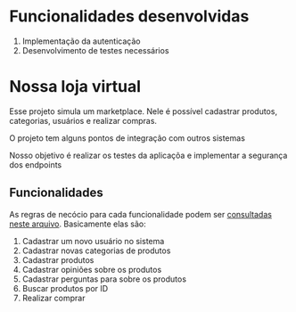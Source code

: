 # Funcionalidades desenvolvidas
1. Implementação da autenticação
2. Desenvolvimento de testes necessários


# Nossa loja virtual 

Esse projeto simula um marketplace. 
Nele é possível cadastrar produtos, categorias, usuários e realizar compras.

O projeto tem alguns pontos de integração com outros sistemas

Nosso objetivo é realizar os testes da aplicaçõa e implementar a segurança dos endpoints

## Funcionalidades

As regras de necócio para cada funcionalidade podem ser [consultadas neste arquivo](regras/regras.md). Basicamente elas são:

1. Cadastrar um novo usuário no sistema
2. Cadastrar novas categorias de produtos
3. Cadastrar produtos
4. Cadastrar opiniões sobre os produtos
5. Cadastrar perguntas para sobre os produtos
6. Buscar produtos por ID
7. Realizar comprar

